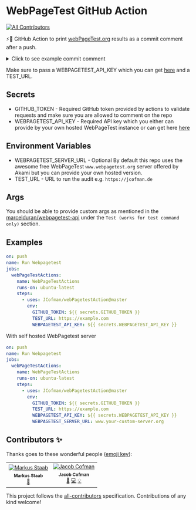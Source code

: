 # WebPageTest GitHub Action
[![All Contributors](https://img.shields.io/badge/all_contributors-2-orange.svg?style=flat-square)](#contributors)

⚡️🚀 GitHub Action to print [webPageTest.org](https://www.webpagetest.org/) results as a commit comment after a push.

<p></p>
<details>
  <summary> Click to see example commit comment </summary>
<p align="center">
  <img alt="example image" src="https://github.com/JCofman/webPagetestAction/blob/master/example.png"/>
</p>
</details>
<p></p>

Make sure to pass a WEBPAGETEST_API_KEY which you can get [here](https://www.webpagetest.org/getkey.php) and a TEST_URL.

## Secrets

- GITHUB_TOKEN - Required GitHub token provided by actions to validate requests and make sure you are allowed to comment on the repo
- WEBPAGETEST_API_KEY - Required API key which you either can provide by your own hosted WebPageTest instance or can get here [here](https://www.webpagetest.org/getkey.php)

## Environment Variables

- WEBPAGETEST_SERVER_URL - Optional By default this repo uses the awesome free WebPageTest `www.webpagetest.org` server offered by Akami but you can provide your own hosted version.
- TEST_URL - URL to run the audit e.g. `https://jcofman.de`

## Args

You should be able to provide custom args as mentioned in the [marcelduran/webpagetest-api](https://github.com/marcelduran/webpagetest-api#test-works-for-test-command-only) under the `Test (works for test command only)` section.

## Examples

```yml
on: push
name: Run Webpagetest
jobs:
  webPageTestActions:
    name: WebPageTestActions
    runs-on: ubuntu-latest
    steps:
      - uses: JCofman/webPagetestAction@master
        env:
          GITHUB_TOKEN: ${{ secrets.GITHUB_TOKEN }}
          TEST_URL: https://example.com
          WEBPAGETEST_API_KEY: ${{ secrets.WEBPAGETEST_API_KEY }}
```

With self hosted WebPagetest server

```yml
on: push
name: Run Webpagetest
jobs:
  webPageTestActions:
    name: WebPageTestActions
    runs-on: ubuntu-latest
    steps:
      - uses: JCofman/webPagetestAction@master
        env:
          GITHUB_TOKEN: ${{ secrets.GITHUB_TOKEN }}
          TEST_URL: https://example.com
          WEBPAGETEST_API_KEY: ${{ secrets.WEBPAGETEST_API_KEY }}
          WEBPAGETEST_SERVER_URL: www.your-custom-server.org
```

## Contributors ✨

Thanks goes to these wonderful people ([emoji key](https://allcontributors.org/docs/en/emoji-key)):

<!-- ALL-CONTRIBUTORS-LIST:START - Do not remove or modify this section -->
<!-- prettier-ignore -->
<table>
  <tr>
    <td align="center"><a href="https://twitter.com/markusstaab"><img src="https://avatars2.githubusercontent.com/u/120441?v=4" width="100px;" alt="Markus Staab"/><br /><sub><b>Markus Staab</b></sub></a><br /><a href="https://github.com/JCofman/webPagetestAction/commits?author=staabm" title="Documentation">📖</a></td>
    <td align="center"><a href="https://jcofman.de"><img src="https://avatars2.githubusercontent.com/u/2118956?v=4" width="100px;" alt="Jacob Cofman"/><br /><sub><b>Jacob Cofman</b></sub></a><br /><a href="https://github.com/JCofman/webPagetestAction/commits?author=JCofman" title="Documentation">📖</a> <a href="https://github.com/JCofman/webPagetestAction/commits?author=JCofman" title="Code">💻</a> <a href="#example-JCofman" title="Examples">💡</a></td>
  </tr>
</table>

<!-- ALL-CONTRIBUTORS-LIST:END -->

This project follows the [all-contributors](https://github.com/all-contributors/all-contributors) specification. Contributions of any kind welcome!